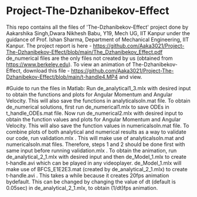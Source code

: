 # Project-The-Dzhanibekov-Effect
This repo contains all the files of 'The-Dzhanibekov-Effect' project done by Aakarshika Singh,Dwara Nikhesh Babu, Y19, Mech UG, IIT Kanpur under the guidance of Prof. Ishan Sharma, Department of Mechanical Engineering, IIT Kanpur.
The project report is here - https://github.com/Aaka3021/Project-The-Dzhanibekov-Effect/blob/main/The_Dzhanibekov_Effect.pdf
de_numerical files are the only files not created by us (obtained from https://www.berkeley.edu).
To view an animation of The-Dzhanibekov-Effect, download this file - https://github.com/Aaka3021/Project-The-Dzhanibekov-Effect/blob/main/t-handle4.MP4 and view.


#Guide to run the files in Matlab:
Run de_analytical1_3.mlx with desired input to obtain the functions and plots for Angular Momentum and Angular Velocity.
This will also save the functions in analyticalsoln.mat file.
To obtain de_numerical solutions, first run de_numerical1.mlx to save ODEs in t_handle_ODEs.mat file.
Now run de_numerical2.mlx with desired input to obtain the function values and plots for Angular Momentum and Angular Velocity.
This will also save the function values in numericalsoln.mat file.
To combine plots of both analytical and numerical results as a way to validate our code, run validation.mlx .
This will make use of analyticalsoln.mat and numericalsoln.mat files.
Therefore, steps 1 and 2 should be done first with same input before running validation.mlx .
To obtain the animation, run de_analytical_2_1.mlx with desired input and then de_Model_1.mlx to create t-handle.avi which can be played in any videoplayer.
de_Model_1.mlx will make use of BFCS_E1E2E3.mat (created by de_analytical_2_1.mlx) to create t-handle.avi .
This takes a while because it creates 20fps animation bydefault. This can be changed by changing the value of dt (default is 0.05sec) in de_analytical_2_1.mlx, to obtain (1/dt)fps animation.
